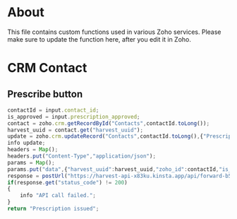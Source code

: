 # About
This file contains custom functions used in various Zoho services. Please make sure to update the function here, after you edit it in Zoho.

# CRM Contact
## Prescribe button
```Javascript
contactId = input.contact_id;
is_approved = input.prescription_approved;
contact = zoho.crm.getRecordById("Contacts",contactId.toLong());
harvest_uuid = contact.get("harvest_uuid");
update = zoho.crm.updateRecord("Contacts",contactId.toLong(),{"Prescription_Approved":is_approved});
info update;
headers = Map();
headers.put("Content-Type","application/json");
params = Map();
params.put("data",{"harvest_uuid":harvest_uuid,"zoho_id":contactId,"is_approved":is_approved});
response = postUrl("https://harvest-api-x83ku.kinsta.app/api/forward-b52d95b4/update_membership?auth_token=REDACTED",params,headers);
if(response.get("status_code") != 200)
{
	info "API call failed.";
}
return "Prescription issued";
```